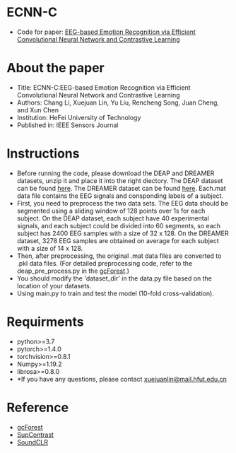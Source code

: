 # ECNN-C
* Code for paper: [EEG-based Emotion Recognition via Efficient Convolutional Neural Network and Contrastive Learning](https://ieeexplore.ieee.org/abstract/document/9875025/)
# About the paper  
* Title: ECNN-C:EEG-based Emotion Recognition via Efficient Convolutional Neural Network and Contrastive Learning  
* Authors: Chang Li, Xuejuan Lin, Yu Liu, Rencheng Song, Juan Cheng, and Xun Chen  
* Institution: HeFei University of Technology   
* Published in: IEEE Sensors Journal  
# Instructions
* Before running the code, please download the DEAP and DREAMER datasets, unzip it and place it into the right diectory. The DEAP dataset can be found [here](http://www.eecs.qmul.ac.uk/mmv/datasets/deap/index.html). The DREAMER dataset can be found [here](https://zenodo.org/record/546113/accessrequest). Each.mat data file contains the EEG signals and consponding labels of a subject. 
* First, you need to preprocess the two data sets. The EEG data should be segmented using a sliding window of 128 points over 1s for each subject. On the DEAP dataset, each subject have 40 experimental signals, and each subject could be divided into 60 segments, so each subject has 2400 EEG samples with a size of 32 x 128. On the DREAMER dataset, 3278 EEG samples are obtained on average for each subject with a size of 14 x 128.
* Then, after preprocessing, the original .mat data files are converted to .pkl data files. (For detailed preprocessing code, refer to the deap_pre_process.py in the [gcForest](https://github.com/Chang-Li-HFUT/Deep-Forest).)
* You should modify the 'dataset_dir' in the data.py file based on the location of your datasets.
* Using main.py to train and test the model (10-fold cross-validation).
# Requirments
* python>=3.7
* pytorch>=1.4.0
* torchvision>=0.8.1
* Numpy>=1.19.2
* librosa>=0.8.0  
* *If you have any questions, please contact xuejuanlin@mail.hfut.edu.cn
# Reference
* [gcForest](https://github.com/Chang-Li-HFUT/Deep-Forest)
* [SupContrast](https://github.com/HobbitLong/SupContrast)
* [SoundCLR](https://github.com/alireza-nasiri/SoundCLR)

